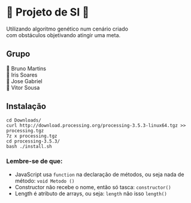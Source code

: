 # 🤖 Projeto de SI 🤖
Utilizando algoritmo genético num cenário criado </br>
com obstáculos objetivando atingir uma meta.

## Grupo
💜 Bruno Martins </br> 
💛 Iris Soares </br>
💚 Jose Gabriel </br>
💙 Vitor Sousa </br>

## Instalação
```
cd Downloads/
curl http://download.processing.org/processing-3.5.3-linux64.tgz >> processing.tgz 
7z x processing.tgz
cd processing-3.5.3/
bash ./install.sh
```

### Lembre-se de que:
* JavaScript usa ``` function ``` na declaração de métodos, ou seja nada de método: ``` void Metodo () ```
* Constructor não recebe o nome, então só tasca: ``` constructor() ```
* Length é atributo de arrays, ou seja: ``` length ``` não isso ``` length() ```
